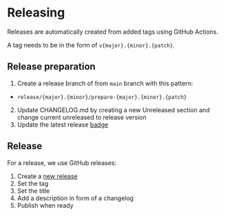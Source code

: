 # Releasing

Releases are automatically created from added tags using GitHub Actions.

A tag needs to be in the form of `v{major}.{minor}.{patch}`.

## Release preparation

1. Create a release branch of from `main` branch with this pattern:

* `release/{major}.{minor}/prepare-{major}.{minor}.{patch}`

2. Update CHANGELOG.md by creating a new Unreleased section and change current unreleased to release version
3. Update the latest release [badge](badges.md)

## Release

For a release, we use GitHub releases:

1. Create a [new release](https://docs.github.com/en/repositories/releasing-projects-on-github/managing-releases-in-a-repository)
2. Set the tag
3. Set the title
4. Add a description in form of a changelog
5. Publish when ready
